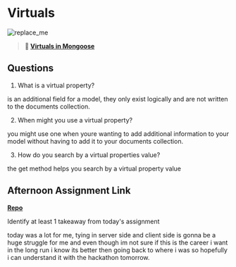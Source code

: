 # Virtuals

![replace_me](https://codeworks.blob.core.windows.net/public/assets/img/illustrations/placeholder.svg)

> **📖 [Virtuals in Mongoose](https://codeworksacademy.com/fs-student-guide/resources/wk5/04-Virtuals)**

## Questions

1. What is a virtual property?

is an additional field for a model, they only exist logically and are not written to the documents collection.

2. When might you use a virtual property? 

you might use one when youre wanting to add additional information to your model without having to add it to your documents collection.

3. How do you search by a virtual properties value?

the get method helps you search by a virtual property value

## Afternoon Assignment Link

**[Repo]()**

Identify at least 1 takeaway from today's assignment

today was a lot for me, tying in server side and client side is gonna be a huge struggle for me and even though im not sure if this is the career i want in the long run i know its better then going back to where i was so hopefully i can understand it with the hackathon tomorrow.